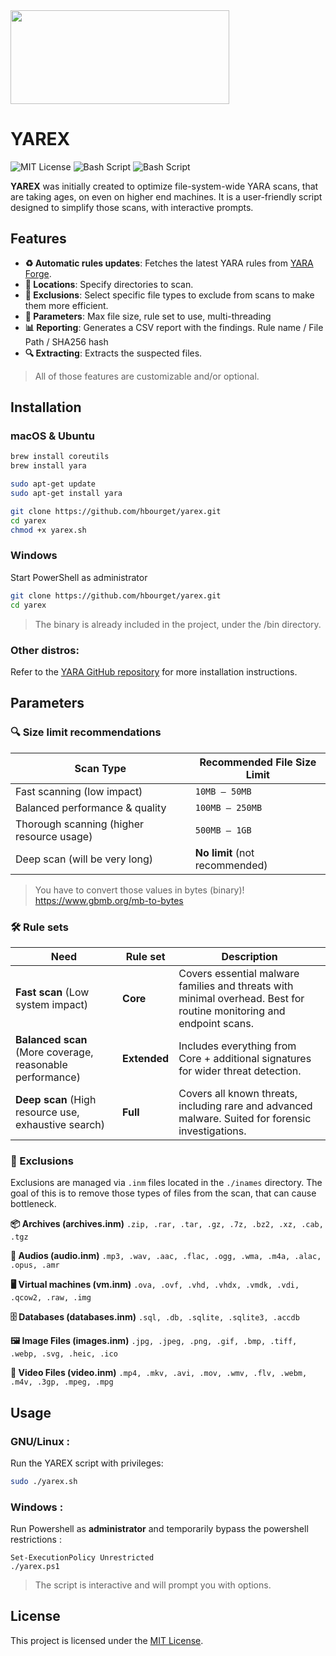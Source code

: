 <img src=https://i.imgur.com/3xERQeP.png height=150 width=350>

# YAREX
![MIT License](https://img.shields.io/badge/License-MIT-black)
![Bash Script](https://img.shields.io/badge/4.0+-Bash-green)
![Bash Script](https://img.shields.io/badge/5.1+-Powershell-blue)


<b>YAREX</b> was initially created to optimize file-system-wide YARA scans, that are taking ages, on even on higher end machines. It is a user-friendly script designed to simplify those scans, with interactive prompts.

## Features

- **♻️ Automatic rules updates**: Fetches the latest YARA rules from [YARA Forge](https://github.com/YARAHQ/yara-forge).
- **📁 Locations**: Specify directories to scan.
- **🚫 Exclusions**: Select specific file types to exclude from scans to make them more efficient.
- **🔨 Parameters**: Max file size, rule set to use, multi-threading
- **📊 Reporting**: Generates a CSV report with the findings. Rule name / File Path / SHA256 hash
- **🔍 Extracting**: Extracts the suspected files.

> All of those features are customizable and/or optional.

## Installation

### macOS & Ubuntu

   ```bash
   brew install coreutils
   brew install yara
   ```

   ```bash
   sudo apt-get update
   sudo apt-get install yara
   ```

   ```bash
   git clone https://github.com/hbourget/yarex.git
   cd yarex
   chmod +x yarex.sh
   ```

### Windows
   Start PowerShell as administrator
   ```bash
   git clone https://github.com/hbourget/yarex.git
   cd yarex
   ```
> The binary is already included in the project, under the /bin directory.

### Other distros: 
Refer to the [YARA GitHub repository](https://github.com/VirusTotal/yara) for more installation instructions.

## Parameters

### 🔍 Size limit recommendations
| **Scan Type**            | **Recommended File Size Limit** |
|-------------------------|------------------------------|
| Fast scanning (low impact) | `10MB – 50MB` |
| Balanced performance & quality | `100MB – 250MB` |
| Thorough scanning (higher resource usage) | `500MB – 1GB` |
| Deep scan (will be very long) | **No limit** (not recommended) |

> You have to convert those values in bytes (binary)! https://www.gbmb.org/mb-to-bytes

### 🛠 Rule sets
| **Need** | **Rule set** | **Description** |
|----------|----------------------|----------------|
| **Fast scan** (Low system impact) | **Core** | Covers essential malware families and threats with minimal overhead. Best for routine monitoring and endpoint scans. |
| **Balanced scan** (More coverage, reasonable performance) | **Extended** | Includes everything from Core + additional signatures for wider threat detection. |
| **Deep scan** (High resource use, exhaustive search) | **Full** | Covers all known threats, including rare and advanced malware. Suited for forensic investigations. |

### 🚫 Exclusions

Exclusions are managed via `.inm` files located in the `./inames` directory. The goal of this is to remove those types of files from the scan, that can cause bottleneck.

**📦 Archives (archives.inm)** `.zip, .rar, .tar, .gz, .7z, .bz2, .xz, .cab, .tgz`

**🎵 Audios (audio.inm)** `.mp3, .wav, .aac, .flac, .ogg, .wma, .m4a, .alac, .opus, .amr`

**🖥️ Virtual machines (vm.inm)** `.ova, .ovf, .vhd, .vhdx, .vmdk, .vdi, .qcow2, .raw, .img`

**🗄️ Databases (databases.inm)** `.sql, .db, .sqlite, .sqlite3, .accdb`

**🖼️ Image Files (images.inm)** `.jpg, .jpeg, .png, .gif, .bmp, .tiff, .webp, .svg, .heic, .ico`

**🎥 Video Files (video.inm)** `.mp4, .mkv, .avi, .mov, .wmv, .flv, .webm, .m4v, .3gp, .mpeg, .mpg`

## Usage

### GNU/Linux :
Run the YAREX script with privileges:

```bash
sudo ./yarex.sh
```

### Windows :
Run Powershell as **administrator** and temporarily bypass the powershell restrictions :
```
Set-ExecutionPolicy Unrestricted
./yarex.ps1
```

> The script is interactive and will prompt you with options.

## License

This project is licensed under the [MIT License](./LICENSE).
